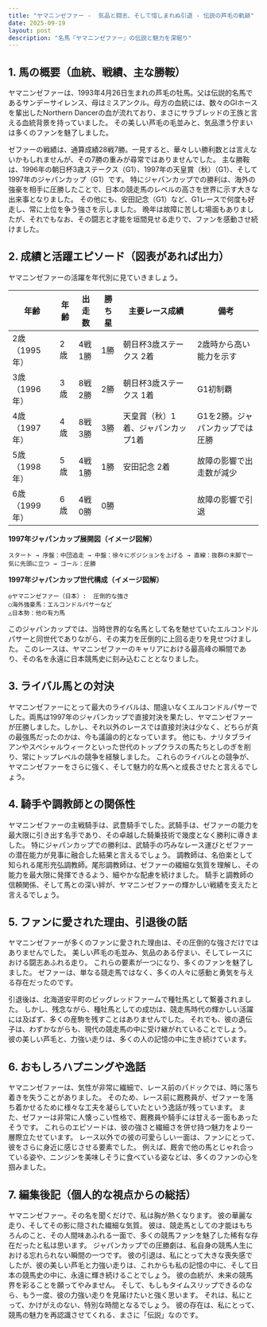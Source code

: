 ```yaml
---
title: "ヤマニンゼファー -  気品と闘志、そして惜しまれぬ引退 - 伝説の芦毛の軌跡"
date: 2025-09-19
layout: post
description: "名馬『ヤマニンゼファー』の伝説と魅力を深堀り"
---
```


## 1. 馬の概要（血統、戦績、主な勝鞍）

ヤマニンゼファーは、1993年4月26日生まれの芦毛の牡馬。父は伝説的名馬であるサンデーサイレンス、母はミスアンクル。母方の血統には、数々のGIホースを輩出したNorthern Dancerの血が流れており、まさにサラブレッドの王族と言える血統背景を持っていました。  その美しい芦毛の毛並みと、気品漂う佇まいは多くのファンを魅了しました。

ゼファーの戦績は、通算成績28戦7勝。一見すると、華々しい勝利数とは言えないかもしれませんが、その7勝の重みが尋常ではありませんでした。  主な勝鞍は、1996年の朝日杯3歳ステークス（G1）、1997年の天皇賞（秋）（G1）、そして1997年のジャパンカップ（G1）です。  特にジャパンカップでの勝利は、海外の強豪を相手に圧勝したことで、日本の競走馬のレベルの高さを世界に示す大きな出来事となりました。  その他にも、安田記念（G1）など、G1レースで何度も好走し、常に上位を争う強さを示しました。  晩年は故障に苦しむ場面もありましたが、それでもなお、その闘志と才能を垣間見せる走りで、ファンを感動させ続けました。


## 2. 成績と活躍エピソード（図表があれば出力）

ヤマニンゼファーの活躍を年代別に見ていきましょう。

| 年齢 | 年齢 | 出走数 | 勝ち星 | 主要レース成績 | 備考 |
|---|---|---|---|---|---|
| 2歳（1995年） | 2歳 | 4戦1勝 | 1勝 | 朝日杯3歳ステークス 2着 | 2歳時から高い能力を示す |
| 3歳（1996年） | 3歳 | 8戦2勝 | 2勝 | 朝日杯3歳ステークス 1着 | G1初制覇 |
| 4歳（1997年） | 4歳 | 8戦3勝 | 3勝 | 天皇賞（秋）1着、ジャパンカップ1着 |  G1を2勝。ジャパンカップでは圧勝 |
| 5歳（1998年） | 5歳 | 4戦1勝 | 1勝 | 安田記念 2着 | 故障の影響で出走数が減少 |
| 6歳（1999年） | 6歳 | 4戦0勝 | 0勝 |  | 故障の影響で引退 |


**1997年ジャパンカップ展開図（イメージ図解）**

```
スタート → 序盤：中団追走 → 中盤：徐々にポジションを上げる → 直線：抜群の末脚で一気に先頭に立つ → ゴール：圧勝
```

**1997年ジャパンカップ世代構成（イメージ図解）**

```
◎ヤマニンゼファー（日本）:  圧倒的な強さ
○海外強豪馬：エルコンドルパサーなど
△日本勢：他の有力馬
```

このジャパンカップでは、当時世界的な名馬として名を馳せていたエルコンドルパサーと同世代でありながら、その実力を圧倒的に上回る走りを見せつけました。  このレースは、ヤマニンゼファーのキャリアにおける最高峰の瞬間であり、その名を永遠に日本競馬史に刻み込むこととなりました。


## 3. ライバル馬との対決

ヤマニンゼファーにとって最大のライバルは、間違いなくエルコンドルパサーでした。両馬は1997年のジャパンカップで直接対決を果たし、ヤマニンゼファーが圧勝しました。しかし、それ以外のレースでは直接対決は少なく、どちらが真の最強馬だったのかは、今も議論の的となっています。  他にも、ナリタブライアンやスペシャルウィークといった世代のトップクラスの馬たちとしのぎを削り、常にトップレベルの競争を経験しました。  これらのライバルとの競争が、ヤマニンゼファーをさらに強く、そして魅力的な馬へと成長させたと言えるでしょう。


## 4. 騎手や調教師との関係性

ヤマニンゼファーの主戦騎手は、武豊騎手でした。武騎手は、ゼファーの能力を最大限に引き出す名手であり、その卓越した騎乗技術で幾度となく勝利に導きました。  特にジャパンカップでの勝利は、武騎手の巧みなレース運びとゼファーの潜在能力が見事に融合した結果と言えるでしょう。  調教師は、名伯楽として知られる尾形充弘調教師。尾形調教師は、ゼファーの繊細な気質を理解し、その能力を最大限に発揮できるよう、細やかな配慮を続けました。  騎手と調教師の信頼関係、そして馬との深い絆が、ヤマニンゼファーの輝かしい戦績を支えたと言えるでしょう。


## 5. ファンに愛された理由、引退後の話

ヤマニンゼファーが多くのファンに愛された理由は、その圧倒的な強さだけではありませんでした。  美しい芦毛の毛並み、気品のある佇まい、そしてレースにおける闘志あふれる走り。  これらの要素が一つになり、多くのファンを魅了しました。  ゼファーは、単なる競走馬ではなく、多くの人々に感動と勇気を与える存在だったのです。

引退後は、北海道安平町のビッグレッドファームで種牡馬として繋養されました。  しかし、残念ながら、種牡馬としての成功は、競走馬時代の輝かしい活躍には及ばず、多くの産駒を残すことはありませんでした。  それでも、彼の遺伝子は、わずかながらも、現代の競走馬の中に受け継がれていることでしょう。  彼の美しい芦毛と、力強い走りは、多くの人の記憶の中に生き続けています。


## 6. おもしろハプニングや逸話

ヤマニンゼファーは、気性が非常に繊細で、レース前のパドックでは、時に落ち着きを失うことがありました。  そのため、レース前に厩務員が、ゼファーを落ち着かせるために様々な工夫を凝らしていたという逸話が残っています。  また、ゼファーは非常に人懐っこい性格で、厩務員や騎手には甘える一面もあったそうです。  これらのエピソードは、彼の強さと繊細さを併せ持つ魅力をより一層際立たせています。  レース以外での彼の可愛らしい一面は、ファンにとって、彼をさらに身近に感じさせる要素でした。  例えば、厩舎で他の馬とじゃれ合っている姿や、ニンジンを美味しそうに食べている姿などは、多くのファンの心を掴みました。


## 7. 編集後記（個人的な視点からの総括）

ヤマニンゼファー。その名を聞くだけで、私は胸が熱くなります。  彼の華麗な走り、そしてその影に隠された繊細な気質。  彼は、競走馬としての才能はもちろんのこと、その人間味あふれる一面で、多くの競馬ファンを魅了した稀有な存在だったと私は思います。  ジャパンカップでの圧勝劇は、私自身の競馬人生における忘れられない瞬間の一つです。  彼の引退は、私にとって大きな喪失感でしたが、彼の美しい芦毛と力強い走りは、これからも私の記憶の中に、そして日本の競馬史の中に、永遠に輝き続けることでしょう。  彼の血統が、未来の競馬界を彩ることを願ってやみません。  そして、もしもタイムスリップできるのなら、もう一度、彼の力強い走りを見届けたいと強く思います。  それは、私にとって、かけがえのない、特別な時間となるでしょう。  彼の存在は、私にとって、競馬の魅力を再認識させてくれる、まさに「伝説」なのです。
